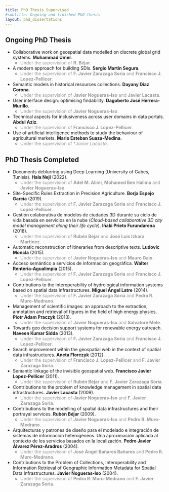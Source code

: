 ```yaml
---
title: PhD Thesis Supervised
#subtitle: Ongoing and finished PhD thesis
layout: phd_dissertations
---
```


## Ongoing PhD Thesis

- Collaborative work on geospatial data modelled on discrete global grid systems. **Muhammad Umer**.
  - <span style="color:#999999">Under the supervision of **R. Béjar**.</span>
- A modern approach for building SDIs. **Sergio Martín Segura**.
  - <span style="color:#999999">Under the supervision of **F. Javier Zarazaga Soria** and **Francisco J. Lopez-Pellicer**.</span>
- Semantic models in historical resources collections. **Dayany Díaz Corona**.
  - <span style="color:#999999">Under the supervision of **Javier Nogueras-Iso** and **Javier Lacasta**.</span>
- User interface design: optimising findability. **Dagoberto José Herrera-Murillo**.
  - <span style="color:#999999">Under the supervision of **Javier Nogueras-Iso**.</span>
- Technical aspects for inclusiveness across user domains in data portals. **Abdul Aziz**.
  - <span style="color:#999999">Under the supervision of **Francisco J. Lopez-Pellicer**.</span>
- Use of artificial intelligence methods to study the behaviour of agricultural markets. **Mario Esteban Suaza-Medina**.
  - <span style="color:#999999">Under the supervision of **Javier Lacasta*.</span>

## PhD Thesis Completed

- Documents deblurring using Deep Learning (University of Gabes, Tunisia). **Hala Neji** (2022).
  - <span style="color:#999999">Under the supervision of **Adel M. Alimi**, **Mohamed Ben Halima**  and **Javier Nogueras-Iso**.</span>
- Site-Specific Rules Extraction in Precision Agriculture. **Borja Espejo García** (2019).
  - <span style="color:#999999">Under the supervision of **F. Javier Zarazaga Soria** and **Francisco J. Lopez-Pellicer**.</span>
- Gestión colaborativa de modelos de ciudades 3D durante su ciclo de vida basada en servicios en la nube (*Cloud-based collaborative 3D city model management along their life cycle*). **Iñaki Prieto Furundarena** (2018).
  - <span style="color:#999999">Under the supervision of **Rubén Béjar** and **José Luis Izkara Martínez**.</span>
- Automatic reconstruction of itineraries from descriptive texts. **Ludovic Moncla** (2015).
  - <span style="color:#999999">Under the supervision of **Javier Nogueras-Iso** and **Mauro Gaio**.</span>
- Acceso semántico a servicios de información geográfica. **Walter Renteria-Agualimpia** (2015).
  - <span style="color:#999999">Under the supervision of **F. Javier Zarazaga Soria** and **Francisco J. Lopez-Pellicer**.</span>
- Contributions to the interoperability of hydrological information systems based on spatial data infrastructures. **Miguel Ángel Latre** (2014).
  - <span style="color:#999999">Under the supervision of **F. Javier Zarazaga Soria** and **Pedro R. Muro-Medrano**.</span>
- Management of scientific images: an approach to the extraction, annotation and retrieval of figures in the field of high energy physics. **Piotr Adam Praczyk** (2013).
  - <span style="color:#999999">Under the supervision of **Javier Nogueras-Iso** and **Salvatore Mele**.</span>
- Towards geo decision support systems for renewable energy outreach. **Naveen Kumar Sidda** (2013).
  - <span style="color:#999999">Under the supervision of **F. Javier Zarazaga Soria** and **Francisco J. Lopez-Pellicer**.</span>
- Search improvement within the geospatial web in the context of spatial data infrastructures. **Aneta Florczyk** (2012).
  - <span style="color:#999999">Under the supervision of **Francisco J. Lopez-Pellicer** and **F. Javier Zarazaga Soria**.</span>
- Semantic linkage of the invisible geospatial web. **Francisco Javier Lopez-Pellicer** (2011).
  - <span style="color:#999999">Under the supervision of **Rubén Béjar** and **F. Javier Zarazaga Soria**.</span>
- Contributions to the problem of knowledge management in spatial data infrastructures. **Javier Lacasta** (2009).
  - <span style="color:#999999">Under the supervision of **Javier Nogueras-Iso** and **F. Javier Zarazaga Soria**.</span>
- Contributions to the modelling of spatial data infrastructures and their portrayal services. **Rubén Béjar** (2009).
  - <span style="color:#999999">Under the supervision of **Javier Nogueras-Iso** and **Pedro R. Muro-Medrano**.</span>
- Arquitecturas y patrones de diseño para el modelado e integración de sistemas de información heterogéneos. Una aproximación aplicada al contexto de los servicios basados en la localización. **Pedro Javier Álvarez Pérez-Aradros** (2004).
  - <span style="color:#999999">Under the supervision of **José Ángel Bañares Bañares** and **Pedro R. Muro-Medrano**.</span>
- Contributions to the Problem of Collections, Interoperability and Information Retrieval of Geographic Information Metadata for Spatial Data Infrastructures. **Javier Nogueras-Iso** (2004).
  - <span style="color:#999999">Under the supervision of **Pedro R. Muro-Medrano** and **F. Javier Zarazaga Soria**.</span>
